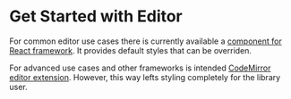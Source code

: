 # Get Started with Editor

For common editor use cases there is currently available a [component for React framework](react-component.md). 
It provides default styles that can be overriden.

For advanced use cases and other frameworks is intended [CodeMirror editor extension](codemirror-extension.md).
However, this way lefts styling completely for the library user.